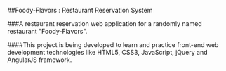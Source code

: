##Foody-Flavors : Restaurant Reservation System

###A restaurant reservation web application for a randomly named restaurant "Foody-Flavors".

####This project is being developed to learn and practice front-end web development technologies like HTML5, CSS3, JavaScript, jQuery and AngularJS framework.